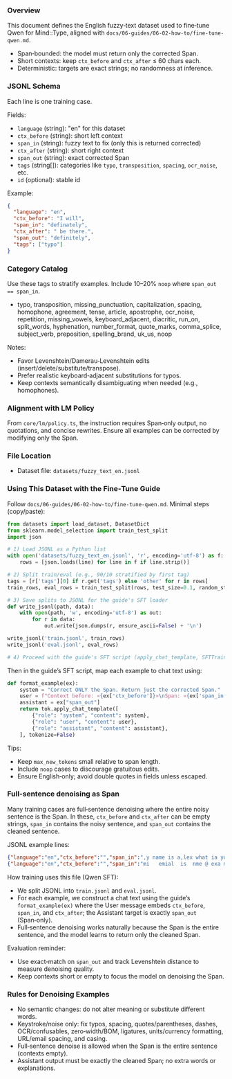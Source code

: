 <!--══════════════════════════════════════════════════
  ╔══════════════════════════════════════════════════════╗
  ║  ░  F U Z Z Y   T E X T   D A T A S E T   ( E N )  ░░  ║
  ║                                                      ║
  ║                                                      ║
  ║                                                      ║
  ║                                                      ║
  ║           ╌╌  P L A C E H O L D E R  ╌╌              ║
  ║                                                      ║
  ║                                                      ║
  ║                                                      ║
  ║                                                      ║
  ╚══════════════════════════════════════════════════════╝
    • WHAT ▸ English fuzzy→clear span-bounded dataset for Qwen SFT
    • WHY  ▸ Train deterministic micro‑edits for clarity/grammar in MT
    • HOW  ▸ JSONL (ctx_before, span_in, ctx_after → span_out, tags)
-->

### Overview

This document defines the English fuzzy‑text dataset used to fine‑tune Qwen for Mind::Type, aligned with `docs/06-guides/06-02-how-to/fine-tune-qwen.md`.

- Span‑bounded: the model must return only the corrected Span.
- Short contexts: keep `ctx_before` and `ctx_after` ≤ 60 chars each.
- Deterministic: targets are exact strings; no randomness at inference.

### JSONL Schema

Each line is one training case.

Fields:

- `language` (string): "en" for this dataset
- `ctx_before` (string): short left context
- `span_in` (string): fuzzy text to fix (only this is returned corrected)
- `ctx_after` (string): short right context
- `span_out` (string): exact corrected Span
- `tags` (string[]): categories like `typo`, `transposition`, `spacing`, `ocr_noise`, etc.
- `id` (optional): stable id

Example:

```json
{
  "language": "en",
  "ctx_before": "I will",
  "span_in": "definately",
  "ctx_after": " be there.",
  "span_out": "definitely",
  "tags": ["typo"]
}
```

### Category Catalog

Use these tags to stratify examples. Include 10–20% `noop` where `span_out == span_in`.

- typo, transposition, missing_punctuation, capitalization, spacing, homophone,
  agreement, tense, article, apostrophe, ocr_noise, repetition, missing_vowels,
  keyboard_adjacent, diacritic, run_on, split_words, hyphenation, number_format,
  quote_marks, comma_splice, subject_verb, preposition, spelling_brand, uk_us, noop

Notes:

- Favor Levenshtein/Damerau‑Levenshtein edits (insert/delete/substitute/transpose).
- Prefer realistic keyboard‑adjacent substitutions for typos.
- Keep contexts semantically disambiguating when needed (e.g., homophones).

### Alignment with LM Policy

From `core/lm/policy.ts`, the instruction requires Span‑only output, no quotations, and concise rewrites. Ensure all examples can be corrected by modifying only the Span.

### File Location

- Dataset file: `datasets/fuzzy_text_en.jsonl`

### Using This Dataset with the Fine‑Tune Guide

Follow `docs/06-guides/06-02-how-to/fine-tune-qwen.md`. Minimal steps (copy/paste):

```python
from datasets import load_dataset, DatasetDict
from sklearn.model_selection import train_test_split
import json

# 1) Load JSONL as a Python list
with open('datasets/fuzzy_text_en.jsonl', 'r', encoding='utf-8') as f:
    rows = [json.loads(line) for line in f if line.strip()]

# 2) Split train/eval (e.g., 90/10 stratified by first tag)
tags = [r['tags'][0] if r.get('tags') else 'other' for r in rows]
train_rows, eval_rows = train_test_split(rows, test_size=0.1, random_state=42, stratify=tags)

# 3) Save splits to JSONL for the guide's SFT loader
def write_jsonl(path, data):
    with open(path, 'w', encoding='utf-8') as out:
        for r in data:
            out.write(json.dumps(r, ensure_ascii=False) + '\n')

write_jsonl('train.jsonl', train_rows)
write_jsonl('eval.jsonl', eval_rows)

# 4) Proceed with the guide's SFT script (apply_chat_template, SFTTrainer)
```

Then in the guide’s SFT script, map each example to chat text using:

```python
def format_example(ex):
    system = "Correct ONLY the Span. Return just the corrected Span."
    user = f"Context before: «{ex['ctx_before']}»\nSpan: «{ex['span_in']}»\nContext after: «{ex['ctx_after']}»"
    assistant = ex["span_out"]
    return tok.apply_chat_template([
        {"role": "system", "content": system},
        {"role": "user", "content": user},
        {"role": "assistant", "content": assistant},
    ], tokenize=False)
```

Tips:

- Keep `max_new_tokens` small relative to span length.
- Include `noop` cases to discourage gratuitous edits.
- Ensure English‑only; avoid double quotes in fields unless escaped.

### Full‑sentence denoising as Span

Many training cases are full‑sentence denoising where the entire noisy sentence is the Span. In these, `ctx_before` and `ctx_after` can be empty strings, `span_in` contains the noisy sentence, and `span_out` contains the cleaned sentence.

JSONL example lines:

```json
{"language":"en","ctx_before":"","span_in":",y name is a,lex what ia youe bname?","ctx_after":"","span_out":"My name is Alex, what is your name?","tags":["denoise_full","mixed"]}
{"language":"en","ctx_before":"","span_in":"mi   emial  is  nme @ exa mple . com","ctx_after":"","span_out":"My email is name@example.com","tags":["denoise_full","email","spacing"]}
```

How training uses this file (Qwen SFT):

- We split JSONL into `train.jsonl` and `eval.jsonl`.
- For each example, we construct a chat text using the guide’s `format_example(ex)` where the User message embeds `ctx_before`, `span_in`, and `ctx_after`; the Assistant target is exactly `span_out` (Span‑only).
- Full‑sentence denoising works naturally because the Span is the entire sentence, and the model learns to return only the cleaned Span.

Evaluation reminder:

- Use exact‑match on `span_out` and track Levenshtein distance to measure denoising quality.
- Keep contexts short or empty to focus the model on denoising the Span.

### Rules for Denoising Examples

- No semantic changes: do not alter meaning or substitute different words.
- Keystroke/noise only: fix typos, spacing, quotes/parentheses, dashes, OCR/confusables, zero‑width/BOM, ligatures, units/currency formatting, URL/email spacing, and casing.
- Full‑sentence denoise is allowed when the Span is the entire sentence (contexts empty).
- Assistant output must be exactly the cleaned Span; no extra words or explanations.
